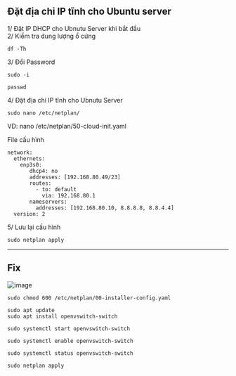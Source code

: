 Đặt địa chỉ IP tĩnh cho Ubuntu server
------

1/ Đặt IP DHCP cho Ubnutu Server khi bắt đầu </br>
2/ Kiểm tra dung lượng ổ cứng </br>
```
df -Th
```

3/ Đổi Password
```
sudo -i
```
```
passwd
```

4/ Đặt địa chỉ IP tĩnh cho Ubnutu Server
```
sudo nano /etc/netplan/
```
VD: nano /etc/netplan/50-cloud-init.yaml


File cấu hình
```
network:
  ethernets:
    enp3s0:
       dhcp4: no
       addresses: [192.168.80.49/23]
       routes:
         - to: default
           via: 192.168.80.1
       nameservers:
         addresses: [192.168.80.10, 8.8.8.8, 8.8.4.4]
  version: 2

```

5/ Lưu lại cấu hình
```
sudo netplan apply
```


-----------
Fix
-----------

![image](https://github.com/user-attachments/assets/ca0d36aa-1746-4170-898f-1e4f586f5be8)

```
sudo chmod 600 /etc/netplan/00-installer-config.yaml
```

```
sudo apt update
sudo apt install openvswitch-switch
```

```
sudo systemctl start openvswitch-switch
```

```
sudo systemctl enable openvswitch-switch
```

```
sudo systemctl status openvswitch-switch
```

```
sudo netplan apply
```



